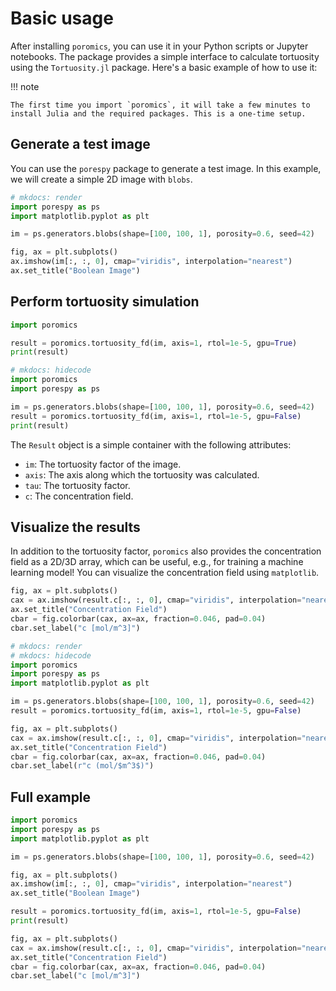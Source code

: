 # Basic usage

After installing `poromics`, you can use it in your Python scripts or Jupyter notebooks. The package provides a simple interface to calculate tortuosity using the `Tortuosity.jl` package. Here's a basic example of how to use it:

!!! note

    The first time you import `poromics`, it will take a few minutes to install Julia and the required packages. This is a one-time setup.

## Generate a test image

You can use the `porespy` package to generate a test image. In this example, we will create a simple 2D image with `blobs`.

```python
# mkdocs: render
import porespy as ps
import matplotlib.pyplot as plt

im = ps.generators.blobs(shape=[100, 100, 1], porosity=0.6, seed=42)

fig, ax = plt.subplots()
ax.imshow(im[:, :, 0], cmap="viridis", interpolation="nearest")
ax.set_title("Boolean Image")
```

## Perform tortuosity simulation

```python
import poromics

result = poromics.tortuosity_fd(im, axis=1, rtol=1e-5, gpu=True)
print(result)
```

```python exec="1"
# mkdocs: hidecode
import poromics
import porespy as ps

im = ps.generators.blobs(shape=[100, 100, 1], porosity=0.6, seed=42)
result = poromics.tortuosity_fd(im, axis=1, rtol=1e-5, gpu=False)
print(result)
```

The `Result` object is a simple container with the following attributes:

- `im`: The tortuosity factor of the image.
- `axis`: The axis along which the tortuosity was calculated.
- `tau`: The tortuosity factor.
- `c`: The concentration field.

## Visualize the results

In addition to the tortuosity factor, `poromics` also provides the concentration field as a 2D/3D array, which can be useful, e.g., for training a machine learning model! You can visualize the concentration field using `matplotlib`.

```python
fig, ax = plt.subplots()
cax = ax.imshow(result.c[:, :, 0], cmap="viridis", interpolation="nearest")
ax.set_title("Concentration Field")
cbar = fig.colorbar(cax, ax=ax, fraction=0.046, pad=0.04)
cbar.set_label("c [mol/m^3]")
```

```python
# mkdocs: render
# mkdocs: hidecode
import poromics
import porespy as ps
import matplotlib.pyplot as plt

im = ps.generators.blobs(shape=[100, 100, 1], porosity=0.6, seed=42)
result = poromics.tortuosity_fd(im, axis=1, rtol=1e-5, gpu=False)

fig, ax = plt.subplots()
cax = ax.imshow(result.c[:, :, 0], cmap="viridis", interpolation="nearest")
ax.set_title("Concentration Field")
cbar = fig.colorbar(cax, ax=ax, fraction=0.046, pad=0.04)
cbar.set_label(r"c (mol/$m^3$)")
```

## Full example

```python
import poromics
import porespy as ps
import matplotlib.pyplot as plt

im = ps.generators.blobs(shape=[100, 100, 1], porosity=0.6, seed=42)

fig, ax = plt.subplots()
ax.imshow(im[:, :, 0], cmap="viridis", interpolation="nearest")
ax.set_title("Boolean Image")

result = poromics.tortuosity_fd(im, axis=1, rtol=1e-5, gpu=False)
print(result)

fig, ax = plt.subplots()
cax = ax.imshow(result.c[:, :, 0], cmap="viridis", interpolation="nearest")
ax.set_title("Concentration Field")
cbar = fig.colorbar(cax, ax=ax, fraction=0.046, pad=0.04)
cbar.set_label("c [mol/m^3]")
```
